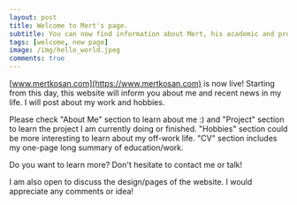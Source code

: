 ```yaml
---
layout: post
title: Welcome to Mert's page.
subtitle: You can now find information about Mert, his academic and professional life.
tags: [welcome, new page]
image: /img/hello_world.jpeg
comments: true
---
```


[www.mertkosan.com](https://www.mertkosan.com) is now live! Starting from this day, this website will inform you about me and recent news in my life. I will post about my work and hobbies.

Please check "About Me" section to learn about me :) and "Project" section to learn the project I am currently doing or finished. "Hobbies" section could be more interesting to learn about my off-work life. "CV" section includes my one-page long summary of education/work.

Do you want to learn more? Don't hesitate to contact me or talk!

I am also open to discuss the design/pages of the website. I would appreciate any comments or idea!
